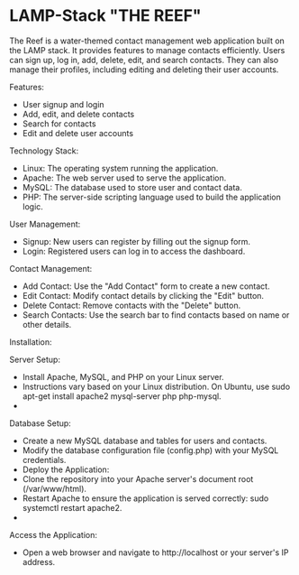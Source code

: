 # LAMP-Stack "THE REEF"

The Reef is a water-themed contact management web application built on the LAMP stack. It provides features to manage contacts efficiently. Users can sign up, log in, add, delete, edit, and search contacts. They can also manage their profiles, including editing and deleting their user accounts.

Features:
- User signup and login
- Add, edit, and delete contacts
- Search for contacts
- Edit and delete user accounts
  
Technology Stack:
- Linux: The operating system running the application.
- Apache: The web server used to serve the application.
- MySQL: The database used to store user and contact data.
- PHP: The server-side scripting language used to build the application logic.

User Management:
- Signup: New users can register by filling out the signup form.
- Login: Registered users can log in to access the dashboard.
  
Contact Management:
- Add Contact: Use the "Add Contact" form to create a new contact.
- Edit Contact: Modify contact details by clicking the "Edit" button.
- Delete Contact: Remove contacts with the "Delete" button.
- Search Contacts: Use the search bar to find contacts based on name or other details.

Installation:

Server Setup:
- Install Apache, MySQL, and PHP on your Linux server.
- Instructions vary based on your Linux distribution. On Ubuntu, use sudo apt-get install apache2 mysql-server php php-mysql.
- 
Database Setup:
- Create a new MySQL database and tables for users and contacts.
- Modify the database configuration file (config.php) with your MySQL credentials.
- Deploy the Application:
- Clone the repository into your Apache server's document root (/var/www/html).
- Restart Apache to ensure the application is served correctly: sudo systemctl restart apache2.
- 
Access the Application:
- Open a web browser and navigate to http://localhost or your server's IP address.
